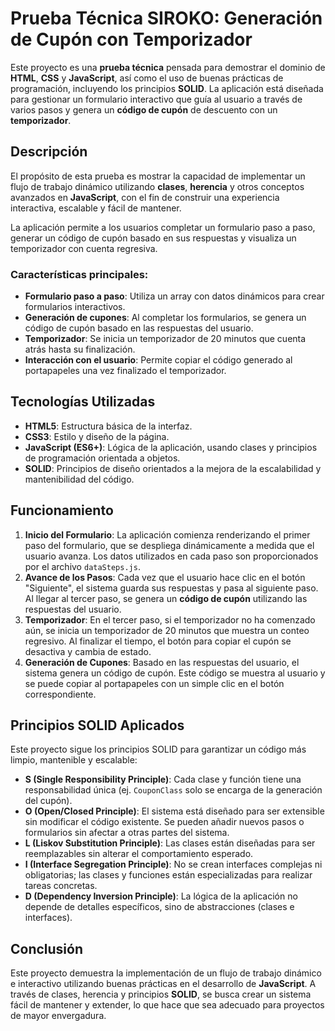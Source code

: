 # Prueba Técnica SIROKO: Generación de Cupón con Temporizador

Este proyecto es una **prueba técnica** pensada para demostrar el dominio de **HTML**, **CSS** y **JavaScript**, así como el uso de buenas prácticas de programación, incluyendo los principios **SOLID**. La aplicación está diseñada para gestionar un formulario interactivo que guía al usuario a través de varios pasos y genera un **código de cupón** de descuento con un **temporizador**.

## Descripción

El propósito de esta prueba es mostrar la capacidad de implementar un flujo de trabajo dinámico utilizando **clases**, **herencia** y otros conceptos avanzados en **JavaScript**, con el fin de construir una experiencia interactiva, escalable y fácil de mantener.

La aplicación permite a los usuarios completar un formulario paso a paso, generar un código de cupón basado en sus respuestas y visualiza un temporizador con cuenta regresiva.

### Características principales:

- **Formulario paso a paso**: Utiliza un array con datos dinámicos para crear formularios interactivos.
- **Generación de cupones**: Al completar los formularios, se genera un código de cupón basado en las respuestas del usuario.
- **Temporizador**: Se inicia un temporizador de 20 minutos que cuenta atrás hasta su finalización.
- **Interacción con el usuario**: Permite copiar el código generado al portapapeles una vez finalizado el temporizador.

## Tecnologías Utilizadas

- **HTML5**: Estructura básica de la interfaz.
- **CSS3**: Estilo y diseño de la página.
- **JavaScript (ES6+)**: Lógica de la aplicación, usando clases y principios de programación orientada a objetos.
- **SOLID**: Principios de diseño orientados a la mejora de la escalabilidad y mantenibilidad del código.

## Funcionamiento

1.  **Inicio del Formulario**: La aplicación comienza renderizando el primer paso del formulario, que se despliega dinámicamente a medida que el usuario avanza. Los datos utilizados en cada paso son proporcionados por el archivo `dataSteps.js`.
2.  **Avance de los Pasos**: Cada vez que el usuario hace clic en el botón "Siguiente", el sistema guarda sus respuestas y pasa al siguiente paso. Al llegar al tercer paso, se genera un **código de cupón** utilizando las respuestas del usuario.
3.  **Temporizador**: En el tercer paso, si el temporizador no ha comenzado aún, se inicia un temporizador de 20 minutos que muestra un conteo regresivo. Al finalizar el tiempo, el botón para copiar el cupón se desactiva y cambia de estado.
4.  **Generación de Cupones**: Basado en las respuestas del usuario, el sistema genera un código de cupón. Este código se muestra al usuario y se puede copiar al portapapeles con un simple clic en el botón correspondiente.

## Principios SOLID Aplicados

Este proyecto sigue los principios SOLID para garantizar un código más limpio, mantenible y escalable:

- **S (Single Responsibility Principle)**: Cada clase y función tiene una responsabilidad única (ej. `CouponClass` solo se encarga de la generación del cupón).
- **O (Open/Closed Principle)**: El sistema está diseñado para ser extensible sin modificar el código existente. Se pueden añadir nuevos pasos o formularios sin afectar a otras partes del sistema.
- **L (Liskov Substitution Principle)**: Las clases están diseñadas para ser reemplazables sin alterar el comportamiento esperado.
- **I (Interface Segregation Principle)**: No se crean interfaces complejas ni obligatorias; las clases y funciones están especializadas para realizar tareas concretas.
- **D (Dependency Inversion Principle)**: La lógica de la aplicación no depende de detalles específicos, sino de abstracciones (clases e interfaces).

## Conclusión

Este proyecto demuestra la implementación de un flujo de trabajo dinámico e interactivo utilizando buenas prácticas en el desarrollo de **JavaScript**. A través de clases, herencia y principios **SOLID**, se busca crear un sistema fácil de mantener y extender, lo que hace que sea adecuado para proyectos de mayor envergadura.
